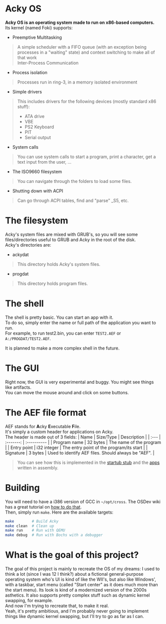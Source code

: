# Acky OS
**Acky OS is an operating system made to run on x86-based computers.**\
Its kernel (named Foki) supports:
- Preemptive Multitasking
> A simple scheduler with a FIFO queue (with an exception being processes in a "waiting" state) and context switching to make all of that work\
> Inter-Process Communication
- Process isolation
> Processes run in ring-3, in a memory isolated environment
- Simple drivers
> This includes drivers for the following devices (mostly standard x86 stuff):
> - ATA drive
> - VBE
> - PS2 Keyboard
> - PIT
> - Serial output
- System calls
> You can use system calls to start a program, print a character, get a text input from the user, ...
- The ISO9660 filesystem
> You can navigate through the folders to load some files.
- Shutting down with ACPI
> Can go through ACPI tables, find and "parse" _S5, etc.
# The filesystem
Acky's system files are mixed with GRUB's, so you will see some files/directories useful to GRUB and Acky in the root of the disk.\
Acky's directories are:
- ackydat
> This directory holds Acky's system files.
- progdat
> This directory holds program files.
# The shell
The shell is pretty basic. You can start an app with it.\
To do so, simply enter the name or full path of the application you want to run.\
For example, to run test2.bin, you can enter `TEST2.AEF` or `A:/PROGDAT/TEST2.AEF`.

It is planned to make a more complex shell in the future.
# The GUI
Right now, the GUI is very experimental and buggy. You might see things like artifacts.\
You can move the mouse around and click on some buttons.
# The AEF file format
AEF stands for **A**cky **E**xecutable **F**ile.\
It's simply a custom header for applications on Acky.\
The header is made out of 3 fields:
| Name | Size/Type | Description |
| :--- | :-------: | :---------- |
| Program name | 32 bytes | The name of the program |
| Entry point | i32 integer | The entry point of the program/its start |
| Signature | 3 bytes | Used to identify AEF files. Should always be "AEF". |
> You can see how this is implemented in the [startub stub](https://github.com/hlelo101/fms-os/blob/main/user/apps.c) and the [apps](https://github.com/hlelo101/fms-os/tree/main/user/apps) written in assembly.
# Building
You will need to have a i386 version of GCC in `~/opt/cross`. The OSDev wiki has a great tutorial on [how to do that](https://wiki.osdev.org/GCC_Cross-Compiler).\
Then, simply run `make`. Here are the available targets:
```bash
make        # Build Acky
make clean  # Clean up
make run    # Run with QEMU
make debug  # Run with Bochs with a debugger
```
# What is the goal of this project?
The goal of this project is mainly to recreate the OS of my dreams: I used to think a lot (since I was 12 I think?) about a fictional general-purpose operating system who's UI is kind of like the WII's, but also like Windows', with a taskbar, start menu (called "Start center" as it does much more than the start menu). Its look is kind of a modernized version of the 2000s asthetics. It also supports pretty complex stuff such as dynamic kernel swapping, for example.\
And now I'm trying to recreate that, to make it real.\
Yeah, it's pretty ambitious, and I'm probably never going to implement things like dynamic kernel swapping, but I'll try to go as far as I can.
